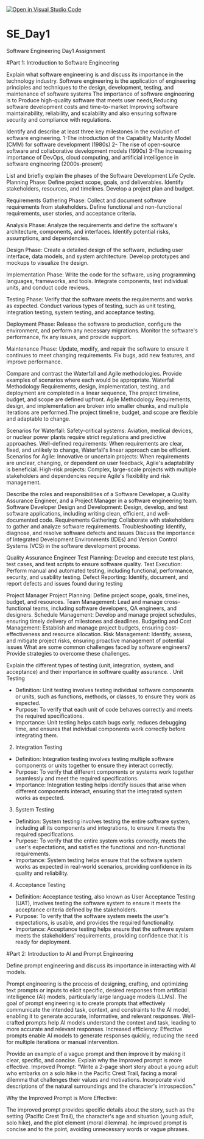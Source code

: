 [![Open in Visual Studio Code](https://classroom.github.com/assets/open-in-vscode-2e0aaae1b6195c2367325f4f02e2d04e9abb55f0b24a779b69b11b9e10269abc.svg)](https://classroom.github.com/online_ide?assignment_repo_id=18371340&assignment_repo_type=AssignmentRepo)
# SE_Day1
Software Engineering Day1 Assignment

#Part 1: Introduction to Software Engineering

Explain what software engineering is and discuss its importance in the technology industry.
Software engineering is the application of engineering principles and techniques to the design, development, testing, and maintenance of software systems
The importance of software engineering is to Produce high-quality software that meets user needs,Reducing software development costs and time-to-market
Improving software maintainability, reliability, and scalability and also ensuring software security and compliance with regulations.



Identify and describe at least three key milestones in the evolution of software engineering.
1-The introduction of the Capability Maturity Model (CMM) for software development (1980s)
2- The rise of open-source software and collaborative development models (1990s)
3-The increasing importance of DevOps, cloud computing, and artificial intelligence in software engineering (2000s-present)

List and briefly explain the phases of the Software Development Life Cycle.
Planning Phase: Define project scope, goals, and deliverables. Identify stakeholders, resources, and timelines. Develop a project plan and budget.

 Requirements Gathering Phase: Collect and document software requirements from stakeholders. Define functional and non-functional requirements, user stories, and acceptance criteria.

 Analysis Phase: Analyze the requirements and define the software's architecture, components, and interfaces. Identify potential risks, assumptions, and dependencies.

Design Phase: Create a detailed design of the software, including user interface, data models, and system architecture. Develop prototypes and mockups to visualize the design.

Implementation Phase: Write the code for the software, using programming languages, frameworks, and tools. Integrate components, test individual units, and conduct code reviews.

 Testing Phase: Verify that the software meets the requirements and works as expected. Conduct various types of testing, such as unit testing, integration testing, system testing, and acceptance testing.

 Deployment Phase: Release the software to production, configure the environment, and perform any necessary migrations. Monitor the software's performance, fix any issues, and provide support.

Maintenance Phase: Update, modify, and repair the software to ensure it continues to meet changing requirements. Fix bugs, add new features, and improve performance.


Compare and contrast the Waterfall and Agile methodologies. Provide examples of scenarios where each would be appropriate.
Waterfall Methodology
 Requirements, design, implementation, testing, and deployment are completed in a linear sequence, The project timeline, budget, and scope are defined upfront.
Agile Methodology
 Requirements, design, and implementation are broken into smaller chunks, and multiple iterations are performed.The project timeline, budget, and scope are flexible and adaptable to change.
 
Scenarios for Waterfall:
 Safety-critical systems: Aviation, medical devices, or nuclear power plants require strict regulations and predictive approaches.
 Well-defined requirements: When requirements are clear, fixed, and unlikely to change, Waterfall's linear approach can be efficient.
Scenarios for Agile:
 Innovative or uncertain projects: When requirements are unclear, changing, or dependent on user feedback, Agile's adaptability is beneficial.
 High-risk projects: Complex, large-scale projects with multiple stakeholders and dependencies require Agile's flexibility and risk management.


Describe the roles and responsibilities of a Software Developer, a Quality Assurance Engineer, and a Project Manager in a software engineering team.
Software Developer
 Design and Development: Design, develop, and test software applications, including writing clean, efficient, and well-documented code.
 Requirements Gathering: Collaborate with stakeholders to gather and analyze software requirements.
Troubleshooting: Identify, diagnose, and resolve software defects and issues
Discuss the importance of Integrated Development Environments (IDEs) and Version Control Systems (VCS) in the software development process.

Quality Assurance Engineer
Test Planning: Develop and execute test plans, test cases, and test scripts to ensure software quality.
Test Execution: Perform manual and automated testing, including functional, performance, security, and usability testing.
 Defect Reporting: Identify, document, and report defects and issues found during testing
 
 Project Manager
Project Planning: Define project scope, goals, timelines, budget, and resources.
Team Management: Lead and manage cross-functional teams, including software developers, QA engineers, and designers.
 Schedule Management: Develop and manage project schedules, ensuring timely delivery of milestones and deadlines.
 Budgeting and Cost Management: Establish and manage project budgets, ensuring cost-effectiveness and resource allocation.
 Risk Management: Identify, assess, and mitigate project risks, ensuring proactive management of potential issues
What are some common challenges faced by software engineers? Provide strategies to overcome these challenges.


Explain the different types of testing (unit, integration, system, and acceptance) and their importance in software quality assurance.
. Unit Testing
- Definition: Unit testing involves testing individual software components or units, such as functions, methods, or classes, to ensure they work as expected.
- Purpose: To verify that each unit of code behaves correctly and meets the required specifications.
- Importance: Unit testing helps catch bugs early, reduces debugging time, and ensures that individual components work correctly before integrating them.

2. Integration Testing
- Definition: Integration testing involves testing multiple software components or units together to ensure they interact correctly.
- Purpose: To verify that different components or systems work together seamlessly and meet the required specifications.
- Importance: Integration testing helps identify issues that arise when different components interact, ensuring that the integrated system works as expected.

3. System Testing
- Definition: System testing involves testing the entire software system, including all its components and integrations, to ensure it meets the required specifications.
- Purpose: To verify that the entire system works correctly, meets the user's expectations, and satisfies the functional and non-functional requirements.
- Importance: System testing helps ensure that the software system works as expected in real-world scenarios, providing confidence in its quality and reliability.

4. Acceptance Testing
- Definition: Acceptance testing, also known as User Acceptance Testing (UAT), involves testing the software system to ensure it meets the acceptance criteria defined by the stakeholders.
- Purpose: To verify that the software system meets the user's expectations, is usable, and provides the required functionality.
- Importance: Acceptance testing helps ensure that the software system meets the stakeholders' requirements, providing confidence that it is ready for deployment.


#Part 2: Introduction to AI and Prompt Engineering


Define prompt engineering and discuss its importance in interacting with AI models.

Prompt engineering is the process of designing, crafting, and optimizing text prompts or inputs to elicit specific, desired responses from artificial intelligence (AI) models, particularly large language models (LLMs). The goal of prompt engineering is to create prompts that effectively communicate the intended task, context, and constraints to the AI model, enabling it to generate accurate, informative, and relevant responses.
 Well-crafted prompts help AI models understand the context and task, leading to more accurate and relevant responses.
Increased efficiency: Effective prompts enable AI models to generate responses quickly, reducing the need for multiple iterations or manual intervention.


Provide an example of a vague prompt and then improve it by making it clear, specific, and concise. Explain why the improved prompt is more effective.
Improved Prompt:
"Write a 2-page short story about a young adult who embarks on a solo hike in the Pacific Crest Trail, facing a moral dilemma that challenges their values and motivations. Incorporate vivid descriptions of the natural surroundings and the character's introspection."

Why the Improved Prompt is More Effective:

 The improved prompt provides specific details about the story, such as the setting (Pacific Crest Trail), the character's age and situation (young adult, solo hike), and the plot element (moral dilemma).
he improved prompt is concise and to the point, avoiding unnecessary words or vague phrases.

